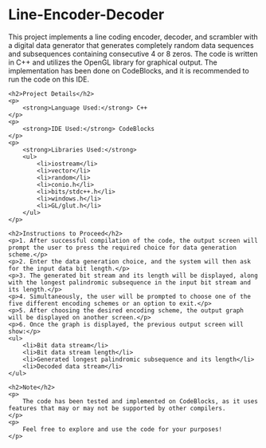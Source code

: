 <!DOCTYPE html>
<html lang="en">
<head>
    <meta charset="UTF-8">
    <meta name="viewport" content="width=device-width, initial-scale=1.0">
    <title>Line-Encoder-Decoder</title>
</head>
<body>
    <h1>Line-Encoder-Decoder</h1>
    <p>
        This project implements a line coding encoder, decoder, and scrambler with a digital data generator that generates completely random data sequences and subsequences containing consecutive 4 or 8 zeros. The code is written in C++ and utilizes the OpenGL library for graphical output. The implementation has been done on CodeBlocks, and it is recommended to run the code on this IDE.
    </p>

    <h2>Project Details</h2>
    <p>
        <strong>Language Used:</strong> C++
    </p>
    <p>
        <strong>IDE Used:</strong> CodeBlocks
    </p>
    <p>
        <strong>Libraries Used:</strong>
        <ul>
            <li>iostream</li>
            <li>vector</li>
            <li>random</li>
            <li>conio.h</li>
            <li>bits/stdc++.h</li>
            <li>windows.h</li>
            <li>GL/glut.h</li>
        </ul>
    </p>

    <h2>Instructions to Proceed</h2>
    <p>1. After successful compilation of the code, the output screen will prompt the user to press the required choice for data generation scheme.</p>
    <p>2. Enter the data generation choice, and the system will then ask for the input data bit length.</p>
    <p>3. The generated bit stream and its length will be displayed, along with the longest palindromic subsequence in the input bit stream and its length.</p>
    <p>4. Simultaneously, the user will be prompted to choose one of the five different encoding schemes or an option to exit.</p>
    <p>5. After choosing the desired encoding scheme, the output graph will be displayed on another screen.</p>
    <p>6. Once the graph is displayed, the previous output screen will show:</p>
    <ul>
        <li>Bit data stream</li>
        <li>Bit data stream length</li>
        <li>Generated longest palindromic subsequence and its length</li>
        <li>Decoded data stream</li>
    </ul>

    <h2>Note</h2>
    <p>
        The code has been tested and implemented on CodeBlocks, as it uses features that may or may not be supported by other compilers.
    </p>
    <p>
        Feel free to explore and use the code for your purposes!
    </p>
</body>
</html>

